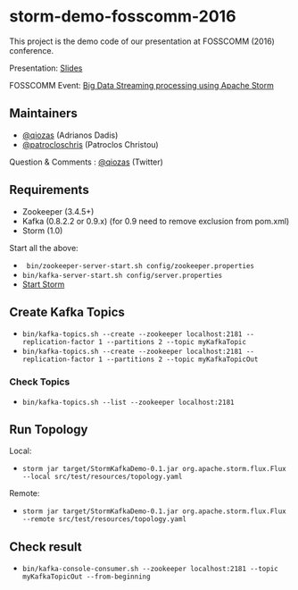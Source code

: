 # storm-demo-fosscomm-2016

This project is the demo code of our presentation at FOSSCOMM (2016) conference. 

Presentation: [Slides](http://www.slideshare.net/qiozas/big-data-streaming-processing-using-apache-storm-fosscomm-2016)

FOSSCOMM Event: [Big Data Streaming processing using Apache Storm‏](http://fosscomm.cs.unipi.gr/index.php/event/adrianos-dadis/?lang=en)


## Maintainers

- [@qiozas](https://github.com/qiozas) (Adrianos Dadis)
- [@patrocloschris](https://github.com/patrocloschris) (Patroclos Christou)

Question & Comments : [@qiozas](https://twitter.com/qiozas) (Twitter)

## Requirements
- Zookeeper (3.4.5+)
- Kafka (0.8.2.2 or 0.9.x) (for 0.9 need to remove exclusion from pom.xml)
- Storm (1.0)

Start all the above:

- ``` bin/zookeeper-server-start.sh config/zookeeper.properties```
- ``` bin/kafka-server-start.sh config/server.properties ```
- [Start Storm](http://storm.apache.org/releases/1.0.0/Setting-up-a-Storm-cluster.html)

## Create Kafka Topics

- ``` bin/kafka-topics.sh --create --zookeeper localhost:2181 --replication-factor 1 --partitions 2 --topic myKafkaTopic ```
- ``` bin/kafka-topics.sh --create --zookeeper localhost:2181 --replication-factor 1 --partitions 2 --topic myKafkaTopicOut ```

### Check Topics

- ``` bin/kafka-topics.sh --list --zookeeper localhost:2181 ```

## Run Topology

Local:
- ``` storm jar target/StormKafkaDemo-0.1.jar org.apache.storm.flux.Flux --local src/test/resources/topology.yaml ``` 

Remote:
- ``` storm jar target/StormKafkaDemo-0.1.jar org.apache.storm.flux.Flux --remote src/test/resources/topology.yaml ``` 


## Check result

- ``` bin/kafka-console-consumer.sh --zookeeper localhost:2181 --topic myKafkaTopicOut --from-beginning ```